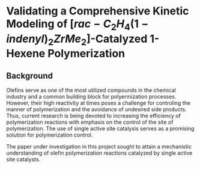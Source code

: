 # Validating a Comprehensive Kinetic Modeling of $[rac-C_2H_4(1-indenyl)_2ZrMe_2]$-Catalyzed 1-Hexene Polymerization

## Background 
  Olefins serve as one of the most utilized compounds in the chemical industry and a common building block for polyermization processes. However, their high reactivity at times poses a challenge for controling the manner of polymerization and the avoidance of undesired side products. Thus, current research is being devoted to increasing the efficiency of polymerization reactions with emphasis on the control of the site of polymerization. The use of single active site catalysis serves as a promising solution for polymerization control. 
  
  The paper under investigation in this project sought to attain a mechanistic understanding of olefin polymerization reactions catalyzed by single active site catalysts.  
